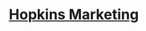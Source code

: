 <div align="center">
  <h1>
    <a href="https://hopkingsmarketing.org" taret="_blank" rel="noopener noreferrer">
      Hopkins Marketing
    </a>
  </h1>
</div>

